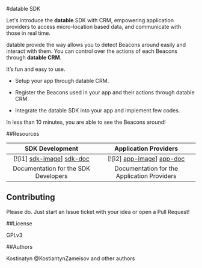 
#datable SDK

Let's introduce the **datable** SDK with CRM, empowering application providers to access micro-location based data, and communicate with those in real time.

datable provide the way allows you to detect Beacons around easily and interact with them. You can control over the actions of each Beacons through **datable CRM**.

It’s fun and easy to use. 

* Setup your app through datable CRM.

* Register the Beacons used in your app and their actions through datable CRM.

* Integrate the datable SDK into your app and implement few codes.

In less than 10 minutes, you are able to see the Beacons around!


##Resources

| SDK Development 							| Application Providers 							|
|:-----------------------------------------:|:-------------------------------------------------:|
| [![i1] [sdk-image]] [sdk-doc]	    		| [![i2] [app-image]] [app-doc]   					|
| Documentation for the SDK Developers	    | Documentation for the Application Providers       |

[sdk-doc]: https://github.com/SkuRun/SRBeacon/wiki/SDK-Development
[sdk-image]: https://github.com/SkuRun/SRBeacon/wiki/images/sdk.png
[app-doc]: https://github.com/SkuRun/SRBeacon/wiki/Application-Providers
[app-image]: https://github.com/SkuRun/SRBeacon/wiki/images/app.png

## Contributing

Please do. Just start an Issue ticket with your idea or open a Pull Request!

##License

GPLv3

##Authors

Kostinatyn @KostiantynZameisov and other authors
